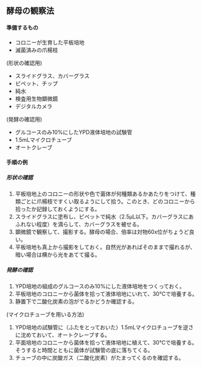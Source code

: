## 酵母の観察法

#### 準備するもの
- コロニーが生育した平板培地
- 滅菌済みの爪楊枝

(形状の確認用)
- スライドグラス、カバーグラス
- ピペット、チップ
- 純水
- 検査用生物顕微鏡
- デジタルカメラ

(発酵の確認用)
- グルコースのみ10%にしたYPD液体培地の試験管
- 1.5mLマイクロチューブ
- オートクレーブ


#### 手順の例
##### 形状の確認
1. 平板培地上のコロニーの形状や色で菌体が何種類あるかあたりをつけて、種類ごとに爪楊枝ですくい取るようにして拾う。このとき、どのコロニーから拾ったか記録しておくようにする。
2. スライドグラスに塗布し、ピペットで純水（2.5μL以下。カバーグラスにあふれない程度）を滴らして、カバーグラスを被せる。
3. 顕微鏡で観察して、撮影する。酵母の場合、倍率は対物60x位がちょうど良い。
4. 平板培地も真上から撮影をしておく。自然光があればそのままで撮れるが、暗い場合は横から光をあてて撮る。

##### 発酵の確認
1. YPD培地の組成のグルコースのみ10%にした液体培地をつくっておく。
1. 平板培地のコロニーから菌体を拾って液体培地にいれて、30℃で培養する。
1. 静置下で二酸化炭素の泡がでるかどうか確認する。  

(マイクロチューブを用いる方法)
1. YPD培地の試験管に（ふたをとっておいた）1.5mLマイクロチューブを逆さに沈めておいて、オートクレーブする。
1. 平面培地のコロニーから菌体を拾って液体培地に植えて、30℃で培養する。そうすると時間とともに菌体が試験管の底に落ちてくる。
1. チューブの中に炭酸ガス（二酸化炭素）がたまってくるのを確認する。

